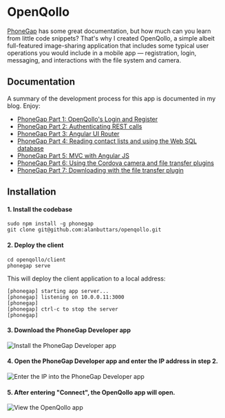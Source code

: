 OpenQollo
=====

<a href="http://phonegap.com">PhoneGap</a> has some great documentation, but how much can you learn from little code snippets? That's why I created OpenQollo, a simple albeit full-featured image-sharing application that includes some typical user operations you would include in a mobile app &mdash; registration, login, messaging, and interactions with the file system and camera.

## Documentation
A summary of the development process for this app is documented in my blog. Enjoy:

* <a href="https://alanbuttars.com/blog/2">PhoneGap Part 1: OpenQollo's Login and Register</a>
* <a href="https://alanbuttars.com/blog/3">PhoneGap Part 2: Authenticating REST calls</a>
* <a href="https://alanbuttars.com/blog/4">PhoneGap Part 3: Angular UI Router</a>
* <a href="https://alanbuttars.com/blog/5">PhoneGap Part 4: Reading contact lists and using the Web SQL database</a>
* <a href="https://alanbuttars.com/blog/6">PhoneGap Part 5: MVC with Angular JS</a>
* <a href="https://alanbuttars.com/blog/7">PhoneGap Part 6: Using the Cordova camera and file transfer plugins</a>
* <a href="https://alanbuttars.com/blog/8">PhoneGap Part 7: Downloading with the file transfer plugin</a>

## Installation
#### 1. Install the codebase
```shell
sudo npm install -g phonegap
git clone git@github.com:alanbuttars/openqollo.git
```

#### 2. Deploy the client
```shell
cd openqollo/client
phonegap serve
```

This will deploy the client application to a local address:

```shell
[phonegap] starting app server...
[phonegap] listening on 10.0.0.11:3000
[phonegap] 
[phonegap] ctrl-c to stop the server
[phonegap] 
```

#### 3. Download the PhoneGap Developer app
![Install the PhoneGap Developer app](http://alanbuttars.com/img/install_1_phonegap_download.png)

#### 4. Open the PhoneGap Developer app and enter the IP address in step 2.
![Enter the IP into the PhoneGap Developer app](http://alanbuttars.com/img/install_2_phonegap_ip.png)

#### 5. After entering "Connect", the OpenQollo app will open.
![View the OpenQollo app](http://alanbuttars.com/img/install_3_app_login.png)

